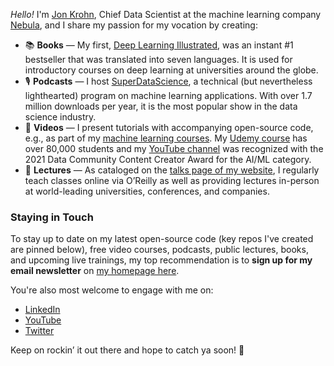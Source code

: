*Hello!* I'm [Jon Krohn](https://www.jonkrohn.com/), Chief Data Scientist at the machine learning company [Nebula](https://nebula.io/), and I share my passion for my vocation by creating:

* 📚 **Books** — My first, [Deep Learning Illustrated](https://www.deeplearningillustrated.com/), was an instant #1 bestseller that was translated into seven languages. It is used for introductory courses on deep learning at universities around the globe. 
* 🎙 **Podcasts** — I host [SuperDataScience](https://www.superdatascience.com/podcast), a technical (but nevertheless lighthearted) program on machine learning applications. With over 1.7 million downloads per year, it is the most popular show in the data science industry.
* 🎥 **Videos** — I present tutorials with accompanying open-source code, e.g., as part of my [machine learning courses](https://www.jonkrohn.com/courses). My [Udemy course](https://jonkrohn.com/udemy) has over 80,000 students and my [YouTube channel](https://www.youtube.com/c/JonKrohnLearns) was recognized with the 2021 Data Community Content Creator Award for the AI/ML category. 
* 🕺 **Lectures** — As cataloged on the [talks page of my website](https://www.jonkrohn.com/talks), I regularly teach classes online via O’Reilly as well as providing lectures in-person at world-leading universities, conferences, and companies.


### Staying in Touch

To stay up to date on my latest open-source code (key repos I've created are pinned below), free video courses, podcasts, public lectures, books, and upcoming live trainings, my top recommendation is to **sign up for my email newsletter** on [my homepage here](https://www.jonkrohn.com/). 

You're also most welcome to engage with me on:

*  [LinkedIn](https://www.linkedin.com/in/jonkrohn/)
*  [YouTube](https://www.youtube.com/c/jonkrohnlearns)
*  [Twitter](https://twitter.com/JonKrohnLearns)

Keep on rockin’ it out there and hope to catch ya soon! 🎸
